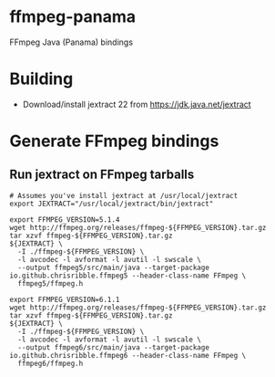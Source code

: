 # ffmpeg-panama
FFmpeg Java (Panama) bindings

# Building
- Download/install jextract 22 from https://jdk.java.net/jextract

# Generate FFmpeg bindings
## Run jextract on FFmpeg tarballs
```
# Assumes you've install jextract at /usr/local/jextract
export JEXTRACT="/usr/local/jextract/bin/jextract"

export FFMPEG_VERSION=5.1.4
wget http://ffmpeg.org/releases/ffmpeg-${FFMPEG_VERSION}.tar.gz
tar xzvf ffmpeg-${FFMPEG_VERSION}.tar.gz
${JEXTRACT} \
  -I ./ffmpeg-${FFMPEG_VERSION} \
  -l avcodec -l avformat -l avutil -l swscale \
  --output ffmpeg5/src/main/java --target-package io.github.chrisribble.ffmpeg5 --header-class-name FFmpeg \
  ffmpeg5/ffmpeg.h

export FFMPEG_VERSION=6.1.1
wget http://ffmpeg.org/releases/ffmpeg-${FFMPEG_VERSION}.tar.gz
tar xzvf ffmpeg-${FFMPEG_VERSION}.tar.gz
${JEXTRACT} \
  -I ./ffmpeg-${FFMPEG_VERSION} \
  -l avcodec -l avformat -l avutil -l swscale \
  --output ffmpeg6/src/main/java --target-package io.github.chrisribble.ffmpeg6 --header-class-name FFmpeg \
  ffmpeg6/ffmpeg.h
```
